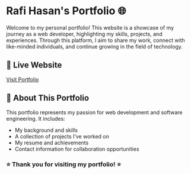 # Rafi Hasan's Portfolio 🌐

Welcome to my personal portfolio! This website is a showcase of my journey as a web developer, highlighting my skills, projects, and experiences. Through this platform, I aim to share my work, connect with like-minded individuals, and continue growing in the field of technology.

## 🔗 Live Website
[Visit Portfolio](https://rafi-hasan99.github.io/my_portfolio/)

## 📌 About This Portfolio
This portfolio represents my passion for web development and software engineering. It includes:
- My background and skills
- A collection of projects I’ve worked on
- My resume and achievements
- Contact information for collaboration opportunities

### ⭐ Thank you for visiting my portfolio! ⭐
